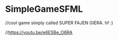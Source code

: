 # SimpleGameSFML
//cool game simply called SUPER FAJEN GIERA. hf :)

//https://youtu.be/e6ESBe_O6RA
